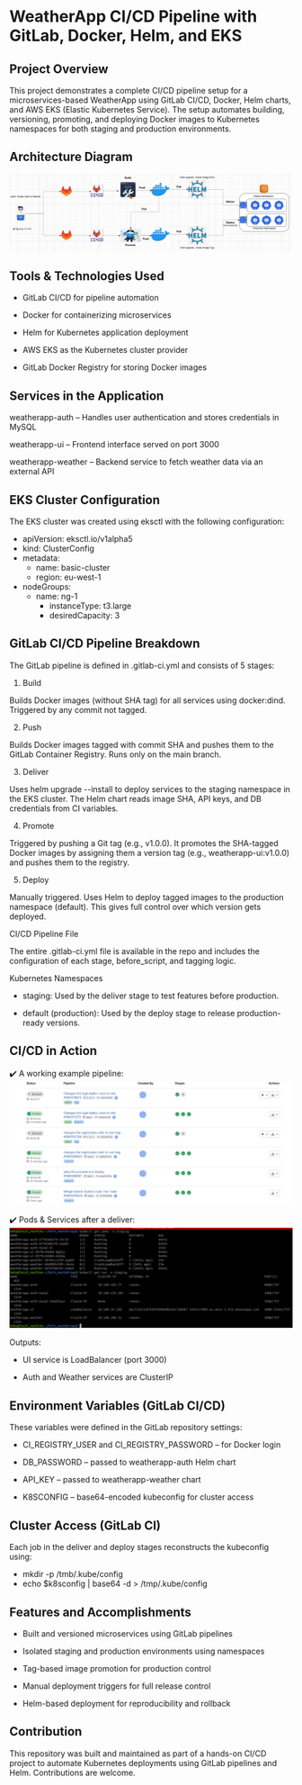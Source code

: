 
# WeatherApp CI/CD Pipeline with GitLab, Docker, Helm, and EKS



## Project Overview
This project demonstrates a complete CI/CD pipeline setup for a microservices-based WeatherApp using GitLab CI/CD, Docker, Helm charts, and AWS EKS (Elastic Kubernetes Service). The setup automates building, versioning, promoting, and deploying Docker images to Kubernetes namespaces for both staging and production environments.
## Architecture Diagram
![WeatherApp Architecture](assets/architecture.png)


## Tools & Technologies Used
- GitLab CI/CD for pipeline automation

- Docker for containerizing microservices

- Helm for Kubernetes application deployment

- AWS EKS as the Kubernetes cluster provider

- GitLab Docker Registry for storing Docker images


## Services in the Application
weatherapp-auth – Handles user authentication and stores credentials in MySQL

weatherapp-ui – Frontend interface served on port 3000

weatherapp-weather – Backend service to fetch weather data via an external API
## EKS Cluster Configuration
The EKS cluster was created using eksctl with the following configuration:

- apiVersion: eksctl.io/v1alpha5
- kind: ClusterConfig
- metadata:
  - name: basic-cluster
  - region: eu-west-1
- nodeGroups:
  - name: ng-1
    - instanceType: t3.large
    - desiredCapacity: 3

## GitLab CI/CD Pipeline Breakdown
The GitLab pipeline is defined in .gitlab-ci.yml and consists of 5 stages:

1. Build

Builds Docker images (without SHA tag) for all services using docker:dind. Triggered by any commit not tagged.

2. Push

Builds Docker images tagged with commit SHA and pushes them to the GitLab Container Registry. Runs only on the main branch.

3. Deliver

Uses helm upgrade --install to deploy services to the staging namespace in the EKS cluster. The Helm chart reads image SHA, API keys, and DB credentials from CI variables.

4. Promote

Triggered by pushing a Git tag (e.g., v1.0.0). It promotes the SHA-tagged Docker images by assigning them a version tag (e.g., weatherapp-ui:v1.0.0) and pushes them to the registry.

5. Deploy

Manually triggered. Uses Helm to deploy tagged images to the production namespace (default). This gives full control over which version gets deployed.

CI/CD Pipeline File

The entire .gitlab-ci.yml file is available in the repo and includes the configuration of each stage, before_script, and tagging logic.

Kubernetes Namespaces

- staging: Used by the deliver stage to test features before production.

- default (production): Used by the deploy stage to release production-ready versions.
## CI/CD in Action

✔️ A working example pipeline:
![pipeline](assets/pipeline.png)


✔️ Pods & Services after a deliver:
![podsandservices](assets/pods_services.png)

Outputs:

- UI service is LoadBalancer (port 3000)

- Auth and Weather services are ClusterIP


## Environment Variables (GitLab CI/CD)

These variables were defined in the GitLab repository settings:

- CI_REGISTRY_USER and CI_REGISTRY_PASSWORD – for Docker login

- DB_PASSWORD – passed to weatherapp-auth Helm chart

- API_KEY – passed to weatherapp-weather chart

- K8SCONFIG – base64-encoded kubeconfig for cluster access


## Cluster Access (GitLab CI)

Each job in the deliver and deploy stages reconstructs the kubeconfig using:
- mkdir -p /tmb/.kube/config
- echo $k8sconfig | base64 -d > /tmp/.kube/config
## Features and Accomplishments

- Built and versioned microservices using GitLab pipelines

- Isolated staging and production environments using namespaces

- Tag-based image promotion for production control

- Manual deployment triggers for full release control

-  Helm-based deployment for reproducibility and rollback


## Contribution
This repository was built and maintained as part of a hands-on CI/CD project to automate Kubernetes deployments using GitLab pipelines and Helm. Contributions are welcome.
